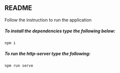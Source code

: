 ## README

Follow the instruction to run the application


##### To install the dependencies type the following below:

`npm i`

##### To run the http-server type the following:

`npm run serve`